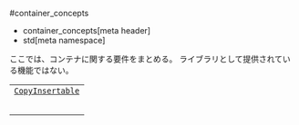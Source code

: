 #container_concepts
* container_concepts[meta header]
* std[meta namespace]

ここでは、コンテナに関する要件をまとめる。
ライブラリとして提供されている機能ではない。

| |
|-----------------------------------------------------------------------------------------------------------------|
| [`CopyInsertable`](./container_concepts/copyinsertable.md) |
|  |
|  |
|  |
|  |
|  |

